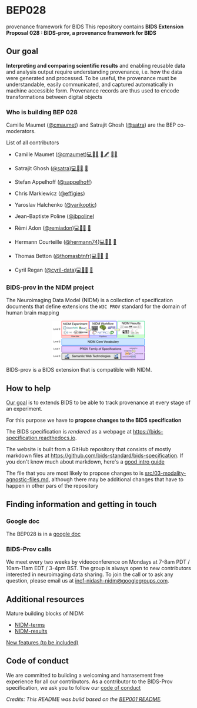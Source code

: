 # BEP028
provenance framework for BIDS
This repository contains **BIDS Extension Proposal 028 : BIDS-prov, a provenance framework for BIDS**

## Our goal
**Interpreting and comparing scientific results** and enabling reusable data and analysis output require understanding provenance, i.e. how the data were generated and processed. To be useful, the provenance must be understandable, easily communicated, and captured automatically in machine accessible form. Provenance records are thus used to encode transformations between digital objects

### Who is building BEP 028

Camille Maumet ([@cmaumet](https://github.com/cmaumet)) and Satrajit Ghosh ([@satra](https://github.com/satra)) are the BEP co-moderators.

List of all contributors

- Camille Maumet ([@cmaumet](https://github.com/cmaumet))<a href="https://github.com/bids-standard/BEP028_BIDSprov/commits?author=cmaumet" title="Code">💻</a><a href="https://github.com/bids-standard/BEP028_BIDSprov/pulls?q=is%3Apr+reviewed-by%3Acmaumet" title="Reviewed Pull Requests">👀</a><a href="https://github.com/bids-standard/BEP028_BIDSprov/commits?author=cmaumet" title="Documentation">📖</a>
<a href="https://github.com/bids-standard/BEP028_BIDSprov/issues?q=author%3Acmaumet" title="Bug reports">🐛</a><a href="#content-dorahermes" title="Content">🖋</a> <a href="#ideas-dorahermes" title="Ideas, Planning, & Feedback">🤔</a><a href="#maintenance-dorahermes" title="Maintenance">🚧</a>


- Satrajit Ghosh ([@satra](https://github.com/satra))<a href="https://github.com/bids-standard/BEP028_BIDSprov/commits?author=satra" title="Code">💻</a><a href="https://github.com/bids-standard/BEP028_BIDSprov/pulls?q=is%3Apr+reviewed-by%3Asatra" title="Reviewed Pull Requests">👀</a><a href="https://github.com/bids-standard/BEP028_BIDSprov/commits?author=satra" title="Documentation">📖</a>
<a href="https://github.com/bids-standard/BEP028_BIDSprov/issues?q=author%3Asatra" title="Bug reports">🐛</a>

- Stefan Appelhoff ([@sappelhoff](https://github.com/sappelhoff))

- Chris Markiewicz ([@effigies](https://github.com/effigies))

- Yaroslav Halchenko ([@yarikoptic](https://github.com/yarikoptic))

- Jean-Baptiste Poline ([@jbpoline](https://github.com/jbpoline))

- Rémi Adon ([@remiadon](https://github.com/remiadon))<a href="https://github.com/bids-standard/BEP028_BIDSprov/commits?author=remiadon" title="Code">💻</a><a href="https://github.com/bids-standard/BEP028_BIDSprov/pulls?q=is%3Apr+reviewed-by%3Aremiadon" title="Reviewed Pull Requests">👀</a><a href="https://github.com/bids-standard/BEP028_BIDSprov/commits?author=remiadon" title="Documentation">📖</a>
<a href="https://github.com/bids-standard/BEP028_BIDSprov/issues?q=author%3Aremiadon" title="Bug reports">🐛</a>

- Hermann Courteille ([@hermann74](https://github.com/hermann74))<a href="https://github.com/bids-standard/BEP028_BIDSprov/commits?author=hermann74" title="Code">💻</a><a href="https://github.com/bids-standard/BEP028_BIDSprov/pulls?q=is%3Apr+reviewed-by%3Ahermann74" title="Reviewed Pull Requests">👀</a><a href="https://github.com/bids-standard/BEP028_BIDSprov/commits?author=hermann74" title="Documentation">📖</a>
<a href="https://github.com/bids-standard/BEP028_BIDSprov/issues?q=author%3Ahermann74" title="Bug reports">🐛</a>

- Thomas Betton ([@thomasbtnfr](https://github.com/thomasbtnfr))<a href="https://github.com/bids-standard/BEP028_BIDSprov/commits?author=thomasbtnfr" title="Code">💻</a><a href="https://github.com/bids-standard/BEP028_BIDSprov/pulls?q=is%3Apr+reviewed-by%3Athomasbtnfr" title="Reviewed Pull Requests">👀</a><a href="https://github.com/bids-standard/BEP028_BIDSprov/commits?author=thomasbtnfr" title="Documentation">📖</a>
<a href="https://github.com/bids-standard/BEP028_BIDSprov/issues?q=author%3Athomasbtnfr" title="Bug reports">🐛</a>

- Cyril Regan ([@cyril-data](https://github.com/cyril-data))<a href="https://github.com/bids-standard/BEP028_BIDSprov/commits?author=cyril-data" title="Code">💻</a><a href="https://github.com/bids-standard/BEP028_BIDSprov/pulls?q=is%3Apr+reviewed-by%3Acyril-data" title="Reviewed Pull Requests">👀</a><a href="https://github.com/bids-standard/BEP028_BIDSprov/commits?author=cyril-data" title="Documentation">📖</a>
<a href="https://github.com/bids-standard/BEP028_BIDSprov/issues?q=author%3Acyril-data" title="Bug reports">🐛</a>



### BIDS-prov in the NIDM project

The Neuroimaging Data Model (NIDM) is a collection of specification documents that define extensions the `W3C PROV` standard for the domain of human brain mapping

<p align="center">
  <img width="50%" src="img/nidm-layer-cake.png">
</p>

BIDS-prov is a BIDS extension that is compatible with NIDM.



## How to help
[Our goal](#our-goal) is to extends BIDS to be able to track provenance at every stage of an experiment.

For this purpose we have to **propose changes to the BIDS specification**

The BIDS specification is *rendered* as a webpage at https://bids-specification.readthedocs.io.

The website is built from a GitHub repository that consists of mostly markdown files at https://github.com/bids-standard/bids-specification.
If you don't know much about markdown, here's a [good intro guide](https://guides.github.com/features/mastering-markdown/)

The file that you are most likely to propose changes to is [src/03-modality-agnostic-files.md](https://github.com/bids-standard/bids-specification/blob/master/src/03-modality-agnostic-files.md), although there may be additional changes that have to happen in other pars of the repository


## Finding information and getting in touch

### Google doc
The BEP028 is in a [google doc](https://docs.google.com/document/d/1vw3VNDof5cecv2PkFp7Lw_pNUTUo8-m8V4SIdtGJVKs/edit?usp=sharing)

### BIDS-Prov calls
We meet every two weeks by videoconference on Mondays at 7-8am PDT / 10am-11am EDT / 3-4pm BST. The group is always open to new contributors interested in neuroimaging data sharing. To join the call or to ask any question, please email us at incf-nidash-nidm@googlegroups.com.  

## Additional resources
Mature building blocks of NIDM:
* [NIDM-terms](https://github.com/incf-nidash/nidm-terms)
* [NIDM-results](http://nidm.nidash.org/specs/nidm-results_130.html)


[New features (to be included)](new_features.md)


## Code of conduct
We are committed to building a welcoming and harrasement free experience for all our contributors. As a contributor to the BIDS-Prov specification, we ask you to follow our [code of conduct](code_of_conduct.md)


_Credits: This README was build based on the [BEP001 README](https://github.com/bids-standard/bep001/blob/master/README.md)._
